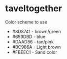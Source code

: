 # taveltogether

Color scheme to use

- #8D8741 - brown/green
- #659DBD - blue
- #DAAD86 - tan/pink
- #BC986A - Light brown
- #FBEEC1 - Sand color
